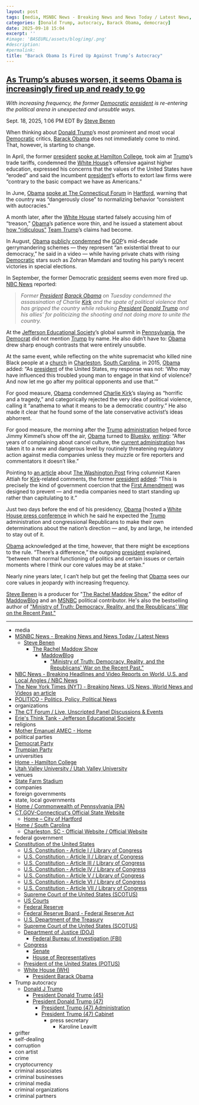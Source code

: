 ```yaml
---
layout: post
tags: [media, MSNBC News - Breaking News and News Today / Latest News, Steve Benen, The Rachel Maddow Show, MaddowBlog, “Ministry of Truth –  Democracy Reality and the Republicans’ War on the Recent Past.”, NBC News - Breaking Headlines and Video Reports on World U.S. and Local Angles / NBC News, The New York Times (NYT) - Breaking News US News World News and Videos, an article, POLITICO - Politics Policy Political News, organizations, The CT Forum / Live Unscripted Panel Discussions & Events, Erie’s Think Tank - Jefferson Educational Society, religions, Mother Emanuel AMEC - Home, political parties, Democrat Party, Trumpian Party, universities, Home - Hamilton College, companies, foreign governments, state local governments, Home / Commonwealth of Pennsylvania (PA), CT.GOV-Connecticut’s Official State Website, Home – City of Hartford, Home / South Carolina, Charleston SC - Official Website / Official Website, federal government, Constitution of the United States, U.S. Constitution - Article I / Library of Congress, U.S. Constitution - Article II / Library of Congress, U.S. Constitution - Article III / Library of Congress, U.S. Constitution - Article IV / Library of Congress, U.S. Constitution - Article V / Library of Congress, U.S. Constitution - Article VI / Library of Congress, U.S. Constitution - Article VII / Library of Congress, Supreme Court of the United States (SCOTUS), US Courts, Federal Reserve, Federal Reserve Board - Federal Reserve Act, U.S. Department of the Treasury, Supreme Court of the United States (SCOTUS), Department of Justice (DOJ), Federal Bureau of Investigation (FBI), Congress, Senate, House of Representatives, President of the United States (POTUS), White House (WH), President Barack Obama, Trump autocracy, Donald J Trump, President Donald Trump (45), President Donald Trump (47), President Trump (47) Administration, President Trump (47) Cabinet, press secretary, Karoline Leavitt, grifter, self-dealing, corruption, con artist, crime, cryptocurrency, criminal associates, criminal businesses, criminal media, criminal organizations, criminal partners]
categories: [Donald Trump, autocracy, Barack Obama, democracy]
date: 2025-09-18 15:04
excerpt: ''
#image: 'BASEURL/assets/blog/img/.png'
#description:
#permalink:
title: "Barack Obama Is Fired Up Against Trump’s Autocracy"
---
```



## [As Trump’s abuses worsen, it seems Obama is increasingly fired up and ready to go](https://www.msnbc.com/rachel-maddow-show/maddowblog/trumps-abuses-worsen-seems-obama-increasingly-fired-ready-go-rcna232178)

*With increasing frequency, the former [Democratic](https://www.democrats.org/) [president](https://www.whitehouse.gov/) is re-entering the political arena in unexpected and unsubtle ways.*

Sept. 18, 2025, 1:06 PM EDT
By [Steve Benen](https://www.msnbc.com/author/steve-benen-ncpn433601)

When thinking about [Donald Trump](https://www.donaldjtrump.com/)’s most prominent and most vocal [Democratic](https://www.democrats.org/) critics, [Barack Obama](https://www.msnbc.com/rachel-maddow-show/maddowblog/-responsible-approach-obama-backs-democratic-response-republican-redis-rcna226263) does not immediately come to mind. That, however, is starting to change.

In April, the former [president](https://www.whitehouse.gov/) [spoke at Hamilton College](https://barackobama.medium.com/conversation-at-hamilton-college-0c44228ac0bd), took aim at [Trump](https://www.donaldjtrump.com/)’s trade tariffs, condemned the [White House](https://www.whitehouse.gov/)’s offensive against higher education, expressed his concerns that the values of the United States have “eroded” and said the incumbent [president](https://www.whitehouse.gov/)’s efforts to extort law firms were “contrary to the basic compact we have as Americans.”

In June, [Obama](https://obamawhitehouse.archives.gov/) [spoke at The Connecticut Forum](https://www.msnbc.com/top-stories/latest/barack-obama-trump-speech-trump-autocracy-rcna213729) in [Hartford](https://www.hartfordct.gov/), warning that the country was “dangerously close” to normalizing behavior “consistent with autocracies.”

A month later, after the [White House](https://www.whitehouse.gov/) started falsely accusing him of “treason,” [Obama](https://obamawhitehouse.archives.gov/)’s patience wore thin, and he issued a statement about [how “ridiculous”](https://www.msnbc.com/rachel-maddow-show/maddowblog/obamas-patience-wears-thin-response-trumps-treason-accusation-ridiculo-rcna220462) [Team Trump](https://www.donaldjtrump.com/)’s claims had become.

In August, [Obama](https://obamawhitehouse.archives.gov/) [publicly condemned](https://www.politico.com/newsletters/playbook/2025/08/29/fired-up-ready-to-go-again-00535334) the [GOP](https://www.gop.com/)’s mid-decade gerrymandering schemes — they represent “an existential threat to our democracy,” he said in a video — while having private chats with rising [Democratic](https://www.democrats.org/) stars such as Zohran Mamdani and touting his party’s recent victories in special elections.

In September, the former Democratic [president](https://www.whitehouse.gov/) seems even more fired up. [NBC News](https://www.nbcnews.com/) reported:

> *Former [President](https://www.whitehouse.gov/) [Barack Obama](https://obamawhitehouse.archives.gov/) on Tuesday condemned the assassination of Charlie [Kirk](https://www.charliekirk.com/) and the spate of political violence that has gripped the country while rebuking [President](https://www.whitehouse.gov/) [Donald Trump](https://www.donaldjtrump.com/) and his allies’ for politicizing the shooting and not doing more to unite the country.*

At the [Jefferson Educational Society](https://www.jeserie.org/)’s global summit in [Pennsylvania](https://www.pa.gov/), the [Democrat](https://www.democrats.org/) did not mention [Trump](https://www.donaldjtrump.com/) by name. He also didn’t have to: [Obama](https://obamawhitehouse.archives.gov/) drew sharp enough contrasts that were entirely unsubtle.

At the same event, while reflecting on the white supremacist who killed nine Black people at a [church](https://motheremanuel.com/) in [Charleston](https://charleston-sc.gov/), [South Carolina](https://www.sc.gov/), in 2015, [Obama](https://obamawhitehouse.archives.gov/) added: “As [president](https://www.whitehouse.gov/) of the United States, my response was not: ‘Who may have influenced this troubled young man to engage in that kind of violence? And now let me go after my political opponents and use that.’”

For good measure, [Obama](https://obamawhitehouse.archives.gov/) condemned [Charlie Kirk](https://www.charliekirk.com/)’s slaying as “horrific and a tragedy,” and categorically rejected the very idea of political violence, calling it “anathema to what it means to be a democratic country.” He also made it clear that he found some of the late conservative activist’s ideas abhorrent.

For good measure, the morning after the [Trump](https://www.donaldjtrump.com/) [administration](https://www.whitehouse.gov/administration/) helped force Jimmy Kimmel’s show off the air, [Obama](https://obamawhitehouse.archives.gov/) turned to [Bluesky](https://bsky.app/), [writing](https://bsky.app/profile/barackobama.bsky.social/post/3lz4jpjnfk222): “After years of complaining about cancel culture, the [current administration](https://www.whitehouse.gov/administration/) has taken it to a new and dangerous level by routinely threatening regulatory action against media companies unless they muzzle or fire reporters and commentators it doesn’t like.”

Pointing to [an article](https://www.nytimes.com/2025/09/15/business/media/washington-post-charlie-kirk-karen-attiah.html) about [The Washington Post](https://www.washingtonpost.com/) firing columnist Karen Attiah for [Kirk](https://www.charliekirk.com/)-related comments, the former [president](https://www.whitehouse.gov/) [added](https://bsky.app/profile/barackobama.bsky.social/post/3lz4jpl4nb222): “This is precisely the kind of government coercion that the [First Amendment](https://constitution.congress.gov/constitution/amendment-1/) was designed to prevent — and media companies need to start standing up rather than capitulating to it.”

Just two days before the end of his presidency, [Obama](https://obamawhitehouse.archives.gov/) [hosted a [White House press conference](https://obamawhitehouse.archives.gov/the-press-office/2017/01/18/remarks-president](https://www.whitehouse.gov/)-final-press-conference) in which he said he expected the [Trump](https://www.donaldjtrump.com/) administration and congressional Republicans to make their own determinations about the nation’s direction — and, by and large, he intended to stay out of it.

[Obama](https://obamawhitehouse.archives.gov/) acknowledged at the time, however, that there might be exceptions to the rule. “There’s a difference,” the outgoing [president](https://www.whitehouse.gov/) explained, “between that normal functioning of politics and certain issues or certain moments where I think our core values may be at stake.”

Nearly nine years later, I can’t help but get the feeling that [Obama](https://obamawhitehouse.archives.gov/) sees our core values in jeopardy with increasing frequency.

[Steve Benen](https://www.msnbc.com/author/steve-benen-ncpn433601) is a producer for "[The Rachel Maddow Show](https://www.msnbc.com/rachel-maddow-show)," the editor of [MaddowBlog](https://www.msnbc.com/rachel-maddow-show) and an [MSNBC](https://www.msnbc.com/) political contributor. He's also the bestselling author of ["Ministry of Truth: Democracy, Reality, and the Republicans' War on the Recent Past."](https://www.harpercollins.com/products/ministry-of-truth-steve-benen)

----
- media
- [MSNBC News - Breaking News and News Today / Latest News](https://www.msnbc.com/)
    - [Steve Benen](https://www.msnbc.com/author/steve-benen-ncpn433601)
        - [The Rachel Maddow Show](https://www.msnbc.com/rachel-maddow-show)
            - [MaddowBlog](https://www.msnbc.com/rachel-maddow-show) 
                - ["Ministry of Truth: Democracy, Reality, and the Republicans' War on the Recent Past."](https://www.harpercollins.com/products/ministry-of-truth-steve-benen)
- [NBC News - Breaking Headlines and Video Reports on World, U.S. and Local Angles / NBC News](https://www.nbcnews.com/)
- [The New York Times (NYT) - Breaking News, US News, World News and Videos](https://www.nytimes.com/)
[an article](https://www.nytimes.com/2025/09/15/business/media/washington-post-charlie-kirk-karen-attiah.html)
- [POLITICO - Politics, Policy, Political News](https://www.politico.com/)
- organizations
- [The CT Forum / Live, Unscripted Panel Discussions & Events](https://www.ctforum.org/)
- [Erie's Think Tank - Jefferson Educational Society](https://www.jeserie.org/)
- religions 
- [Mother Emanuel AMEC - Home](https://motheremanuel.com/)
- political parties
- [Democrat Party](https://www.democrats.org/)
- [Trumpian Party](https://www.gop.com/)
- universities
- [Home - Hamilton College](https://www.hamilton.edu/)
- [Utah Valley University / Utah Valley University](https://www.uvu.edu/)
- venues
- [State Farm Stadium](https://www.statefarmstadium.com/)
- companies
- foreign governments
- state, local governments 
- [Home / Commonwealth of Pennsylvania (PA)](https://www.pa.gov/)
- [CT.GOV-Connecticut's Official State Website](https://portal.ct.gov/)
    - [Home – City of Hartford](https://www.hartfordct.gov/)
- [Home / South Carolina](https://sc.gov/)
    - [Charleston, SC - Official Website / Official Website](https://charleston-sc.gov/)
- federal government
- [Constitution of the United States](https://constitution.congress.gov/constitution/)
    - [U.S. Constitution - Article I / Library of Congress](https://constitution.congress.gov/constitution/article-1/)
    - [U.S. Constitution - Article II / Library of Congress](https://constitution.congress.gov/constitution/article-2/)
    - [U.S. Constitution - Article III / Library of Congress](https://constitution.congress.gov/constitution/article-3/)
    - [U.S. Constitution - Article IV / Library of Congress](https://constitution.congress.gov/constitution/article-4/)
    - [U.S. Constitution - Article V / Library of Congress](https://constitution.congress.gov/constitution/article-5/)
    - [U.S. Constitution - Article VI / Library of Congress](https://constitution.congress.gov/constitution/article-6/)
    - [U.S. Constitution - Article VII / Library of Congress](https://constitution.congress.gov/constitution/article-7/)
    - [Supreme Court of the United States (SCOTUS)](https://www.supremecourt.gov/)
    - [US Courts](https://www.uscourts.gov/)
    - [Federal Reserve](https;//www.federalreserve.gov/)
    - [Federal Reserve Board - Federal Reserve Act](https://www.federalreserve.gov/aboutthefed/fract.htm)
    - [U.S. Department of the Treasury](https://home.treasury.gov/)
    - [Supreme Court of the United States (SCOTUS)](https://www.supremecourt.gov/)
    - [Department of Justice (DOJ)](https://www.justice.gov/)
        - [Federal Bureau of Investigation (FBI)](https://www.fbi.gov/)
    - [Congress](https://www.congress.gov/)
        - [Senate](https://www.senate.gov/)
        - [House of Representatives](https://www.house.gov/)
     - [President of the United States (POTUS)](https://www.whitehouse.gov/)
    - [White House (WH)](https://www.whitehouse.gov/)
        - [President Barack Obama](https://obamawhitehouse.archives.gov/)
- Trump autocracy
    - [Donald J Trump](https://www.donaldjtrump.com/)
        - [President Donald Trump (45)](https://trumpwhitehouse.archives.gov/)
        - [President Donald Trump (47)](https://www.whitehouse.gov/administration/donald-j-trump/)
            - [President Trump (47) Administration](https://www.whitehouse.gov/administration/)
            - [President Trump (47) Cabinet](https://www.whitehouse.gov/administration/the-cabinet/)
                - press secretary
                    - Karoline Leavitt
- grifter
- self-dealing
- corruption
- con artist
- crime
- cryptocurrency
- criminal associates
- criminal businesses
- criminal media
- criminal organizations
- criminal partners